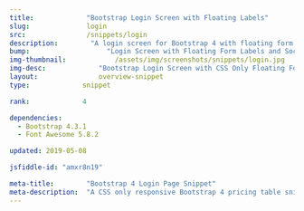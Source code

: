 ```yaml
---
title:             "Bootstrap Login Screen with Floating Labels"
slug:              login
src:               /snippets/login
description:	    "A login screen for Bootstrap 4 with floating form labels, custom buttons, and social button options"
bump:			        "Login Screen with Floating Form Labels and Social Logins"
img-thumbnail:	    	  /assets/img/screenshots/snippets/login.jpg
img-desc:		      "Bootstrap Login Screen with CSS Only Floating Form Labels and Social Logins"
layout:		    	  overview-snippet
type:             snippet

rank:             4

dependencies:     
  - Bootstrap 4.3.1
  - Font Awesome 5.8.2

updated: 2019-05-08

jsfiddle-id: "amxr8n19"

meta-title:        "Bootstrap 4 Login Page Snippet"
meta-description:  "A CSS only responsive Bootstrap 4 pricing table snippet with hover effects, custom buttons, and Font Awesome icons."
---
```


